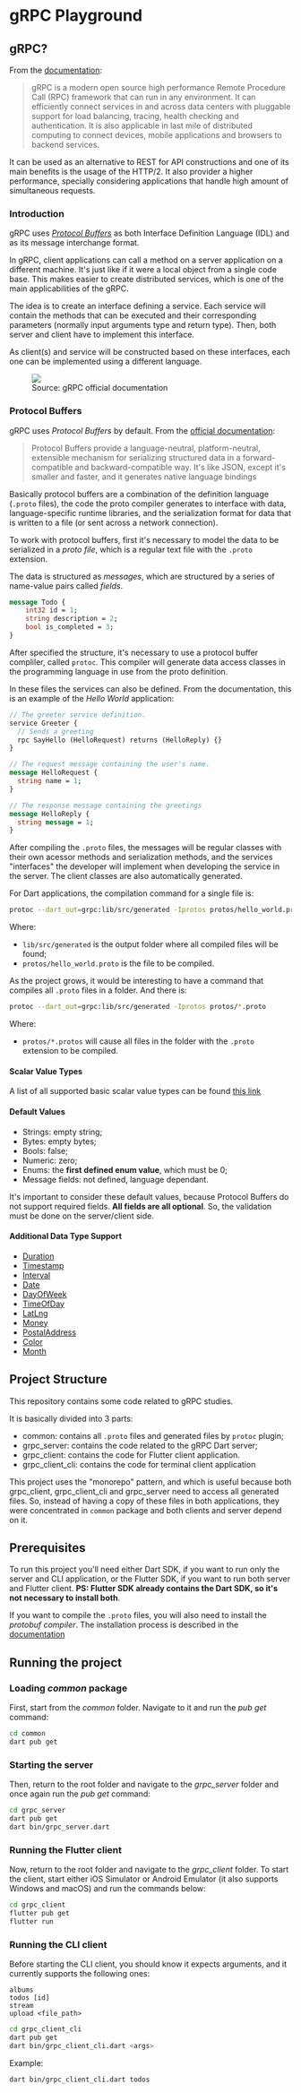 # gRPC Playground

## gRPC?

From the [documentation](https://www.grpc.io):

> gRPC is a modern open source high performance Remote Procedure Call (RPC) framework that can run in any environment. It can efficiently connect services in and across data centers with pluggable support for load balancing, tracing, health checking and authentication. It is also applicable in last mile of distributed computing to connect devices, mobile applications and browsers to backend services.

It can be used as an alternative to REST for API constructions and one of its main benefits is the usage of the HTTP/2. It also provider a higher performance, specially considering applications that handle high amount of simultaneous requests.

### Introduction

gRPC uses [_Protocol Buffers_](https://developers.google.com/protocol-buffers/docs/overview) as both Interface Definition Language (IDL) and as its message interchange format.

In gRPC, client applications can call a method on a server application on a different machine. It's just like if it were a local object from a single code base. This makes easier to create distributed services, which is one of the main applicabilities of the gRPC.

The idea is to create an interface defining a service. Each service will contain the methods that can be executed and their corresponding parameters (normally input arguments type and return type). Then, both server and client have to implement this interface.

As client(s) and service will be constructed based on these interfaces, each one can be implemented using a different language.

<figure>
    <img src=".github/grpc_flow.svg" />
    <figcaption>Source: gRPC official documentation</figcaption>
</figure>

### Protocol Buffers

gRPC uses _Protocol Buffers_ by default. From the [official documentation](https://developers.google.com/protocol-buffers/docs/overview):

> Protocol Buffers provide a language-neutral, platform-neutral, extensible mechanism for serializing structured data in a forward-compatible and backward-compatible way. It's like JSON, except it's smaller and faster, and it generates native language bindings

Basically protocol buffers are a combination of the definition language (`.proto` files), the code the proto compiler generates to interface with data, language-specific runtime libraries, and the serialization format for data that is written to a file (or sent across a network connection).

To work with protocol buffers, first it's necessary to model the data to be serialized in a _proto file_, which is a regular text file with the `.proto` extension.

The data is structured as _messages_, which are structured by a series of name-value pairs called _fields_.

```protobuf
message Todo {
    int32 id = 1;
    string description = 2;
    bool is_completed = 3;
}
```

After specified the structure, it's necessary to use a protocol buffer compliler, called `protoc`. This compiler will generate data access classes in the programming language in use from the proto definition.

In these files the services can also be defined. From the documentation, this is an example of the _Hello World_ application:

```protobuf
// The greeter service definition.
service Greeter {
  // Sends a greeting
  rpc SayHello (HelloRequest) returns (HelloReply) {}
}

// The request message containing the user's name.
message HelloRequest {
  string name = 1;
}

// The response message containing the greetings
message HelloReply {
  string message = 1;
}
```

After compiling the `.proto` files, the messages will be regular classes with their own acessor methods and serialization methods, and the services "interfaces" the developer will implement when developing the service in the server. The client classes are also automatically generated.

For Dart applications, the compilation command for a single file is:

```bash
protoc --dart_out=grpc:lib/src/generated -Iprotos protos/hello_world.proto
```

Where:

- `lib/src/generated` is the output folder where all compiled files will be found;
- `protos/hello_world.proto` is the file to be compiled.

As the project grows, it would be interesting to have a command that compiles all `.proto` files in a folder. And there is:

```bash
protoc --dart_out=grpc:lib/src/generated -Iprotos protos/*.proto
```

Where:

- `protos/*.protos` will cause all files in the folder with the `.proto` extension to be compiled.

#### Scalar Value Types

A list of all supported basic scalar value types can be found [this link](https://developers.google.com/protocol-buffers/docs/proto3#scalar)

#### Default Values

- Strings: empty string;
- Bytes: empty bytes;
- Bools: false;
- Numeric: zero;
- Enums: the **first defined enum value**, which must be 0;
- Message fields: not defined, language dependant.

It's important to consider these default values, because Protocol Buffers do not support required fields. **All fields are all optional**. So, the validation must be done on the server/client side.

#### Additional Data Type Support

- [Duration](https://github.com/protocolbuffers/protobuf/blob/master/src/google/protobuf/duration.proto)
- [Timestamp](https://github.com/protocolbuffers/protobuf/blob/master/src/google/protobuf/timestamp.proto)
- [Interval](https://github.com/googleapis/googleapis/blob/master/google/type/interval.proto)
- [Date](https://github.com/googleapis/googleapis/blob/master/google/type/date.proto)
- [DayOfWeek](https://github.com/googleapis/googleapis/blob/master/google/type/dayofweek.proto)
- [TimeOfDay](https://github.com/googleapis/googleapis/blob/master/google/type/timeofday.proto)
- [LatLng](https://github.com/googleapis/googleapis/blob/master/google/type/latlng.proto)
- [Money](https://github.com/googleapis/googleapis/blob/master/google/type/money.proto)
- [PostalAddress](https://github.com/googleapis/googleapis/blob/master/google/type/postal_address.proto)
- [Color](https://github.com/googleapis/googleapis/blob/master/google/type/color.proto)
- [Month](https://github.com/googleapis/googleapis/blob/master/google/type/month.proto)

## Project Structure

This repository contains some code related to gRPC studies.

It is basically divided into 3 parts:

- common: contains all `.proto` files and generated files by `protoc` plugin;
- grpc_server: contains the code related to the gRPC Dart server;
- grpc_client: contains the code for Flutter client application.
- grpc_client_cli: contains the code for terminal client application

This project uses the "monorepo" pattern, and which is useful because both grpc_client, grpc_client_cli and grpc_server need to access all generated files. So, instead of having a copy of these files in both applications, they were concentrated in `common` package and both clients and server depend on it.

## Prerequisites

To run this project you'll need either Dart SDK, if you want to run only the server and CLI application, or the Flutter SDK, if you want to run both server and Flutter client.
**PS: Flutter SDK already contains the Dart SDK, so it's not necessary to install both**.

If you want to compile the `.proto` files, you will also need to install the _protobuf compiler_. The installation process is described in the [documentation](https://www.grpc.io/docs/languages/dart/quickstart/)

## Running the project

### Loading _common_ package

First, start from the _common_ folder. Navigate to it and run the _pub get_ command:

```bash
cd common
dart pub get
```

### Starting the server

Then, return to the root folder and navigate to the _grpc_server_ folder and once again run the _pub get_ command:

```bash
cd grpc_server
dart pub get
dart bin/grpc_server.dart
```

### Running the Flutter client

Now, return to the root folder and navigate to the _grpc_client_ folder. To start the client, start either iOS Simulator or Android Emulator (it also supports Windows and macOS) and run the commands below:

```bash
cd grpc_client
flutter pub get
flutter run
```

### Running the CLI client

Before starting the CLI client, you should know it expects arguments, and it currently supports the following ones:

```
albums
todos [id]
stream
upload <file_path>
```

```bash
cd grpc_client_cli
dart pub get
dart bin/grpc_client_cli.dart <args>
```

Example:

```bash
dart bin/grpc_client_cli.dart todos
```

